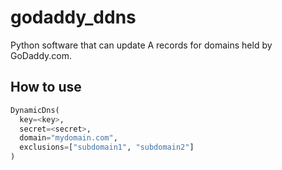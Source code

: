 # godaddy_ddns
Python software that can update A records for domains held by GoDaddy.com.

## How to use
```py
DynamicDns(
  key=<key>,
  secret=<secret>,
  domain="mydomain.com",
  exclusions=["subdomain1", "subdomain2"]
)
```
